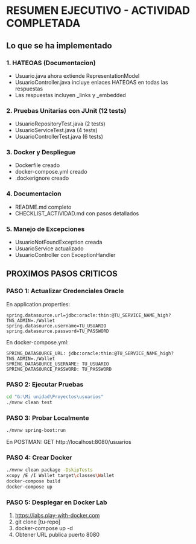 # RESUMEN EJECUTIVO - ACTIVIDAD COMPLETADA

## Lo que se ha implementado

### 1. HATEOAS (Documentacion)
- Usuario.java ahora extiende RepresentationModel
- UsuarioController.java incluye enlaces HATEOAS en todas las respuestas
- Las respuestas incluyen _links y _embedded

### 2. Pruebas Unitarias con JUnit (12 tests)
- UsuarioRepositoryTest.java (2 tests)
- UsuarioServiceTest.java (4 tests)
- UsuarioControllerTest.java (6 tests)

### 3. Docker y Despliegue
- Dockerfile creado
- docker-compose.yml creado
- .dockerignore creado

### 4. Documentacion
- README.md completo
- CHECKLIST_ACTIVIDAD.md con pasos detallados

### 5. Manejo de Excepciones
- UsuarioNotFoundException creada
- UsuarioService actualizado
- UsuarioController con ExceptionHandler

## PROXIMOS PASOS CRITICOS

### PASO 1: Actualizar Credenciales Oracle

En application.properties:
```
spring.datasource.url=jdbc:oracle:thin:@TU_SERVICE_NAME_high?TNS_ADMIN=./Wallet
spring.datasource.username=TU_USUARIO
spring.datasource.password=TU_PASSWORD
```

En docker-compose.yml:
```
SPRING_DATASOURCE_URL: jdbc:oracle:thin:@TU_SERVICE_NAME_high?TNS_ADMIN=./Wallet
SPRING_DATASOURCE_USERNAME: TU_USUARIO
SPRING_DATASOURCE_PASSWORD: TU_PASSWORD
```

### PASO 2: Ejecutar Pruebas

```bash
cd "G:\Mi unidad\Proyectos\usuarios"
./mvnw clean test
```

### PASO 3: Probar Localmente

```bash
./mvnw spring-boot:run
```

En POSTMAN: GET http://localhost:8080/usuarios

### PASO 4: Crear Docker

```bash
./mvnw clean package -DskipTests
xcopy /E /I Wallet target\classes\Wallet
docker-compose build
docker-compose up
```

### PASO 5: Desplegar en Docker Lab

1. https://labs.play-with-docker.com
2. git clone [tu-repo]
3. docker-compose up -d
4. Obtener URL publica puerto 8080

